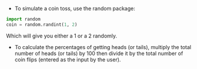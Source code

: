 -   To simulate a coin toss, use the random package:
```python
import random
coin = random.randint(1, 2)
```
Which will give you either a 1 or a 2 randomly.
-   To calculate the percentages of getting heads (or tails), multiply the total number of heads (or tails) by 100 then divide it by the total number of coin flips (entered as the input by the user).
